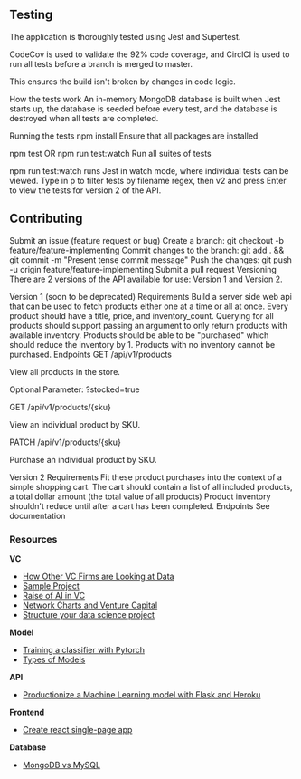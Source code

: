 ## **Testing**
The application is thoroughly tested using Jest and Supertest.

CodeCov is used to validate the 92% code coverage, and CirclCI is used to run all tests before a branch is merged to master.

This ensures the build isn't broken by changes in code logic.

How the tests work
An in-memory MongoDB database is built when Jest starts up, the database is seeded before every test, and the database is destroyed when all tests are completed.

Running the tests
npm install
Ensure that all packages are installed

npm test OR npm run test:watch
Run all suites of tests

npm run test:watch runs Jest in watch mode, where individual tests can be viewed. Type in p to filter tests by filename regex, then v2 and press Enter to view the tests for version 2 of the API.


## **Contributing**
Submit an issue (feature request or bug)
Create a branch: git checkout -b feature/feature-implementing
Commit changes to the branch: git add . && git commit -m "Present tense commit message"
Push the changes: git push -u origin feature/feature-implementing
Submit a pull request
Versioning
There are 2 versions of the API available for use: Version 1 and Version 2.

Version 1 (soon to be deprecated)
Requirements
Build a server side web api that can be used to fetch products either one at a time or all at once.
Every product should have a title, price, and inventory_count.
Querying for all products should support passing an argument to only return products with available inventory.
Products should be able to be "purchased" which should reduce the inventory by 1.
Products with no inventory cannot be purchased.
Endpoints
GET /api/v1/products

View all products in the store.

Optional Parameter: ?stocked=true

GET /api/v1/products/{sku}

View an individual product by SKU.

PATCH /api/v1/products/{sku}

Purchase an individual product by SKU.

Version 2
Requirements
Fit these product purchases into the context of a simple shopping cart.
The cart should contain a list of all included products, a total dollar amount (the total value of all products)
Product inventory shouldn't reduce until after a cart has been completed.
Endpoints
See documentation

### **Resources**
**VC**
- [How Other VC Firms are Looking at Data](https://medium.com/hackernoon/winning-by-eating-their-own-dogs-food-83-venture-capital-firms-using-data-ai-proprietary-da92b81b85ef)
- [Sample Project](https://github.com/PlayingNumbers/ds_salary_proj)
- [Raise of AI in VC](https://outsideinsight.com/insights/the-growing-focus-on-artificial-intelligence-in-venture-capital/)
- [Network Charts and Venture Capital](https://towardsdatascience.com/data-science-in-venture-capital-8c13ec0c8458)
- [Structure your data science project](https://www.youtube.com/watch?v=MpF9HENQjDo)

**Model**
- [Training a classifier with Pytorch](https://www.kaggle.com/danieldagnino/training-a-classifier-with-pytorch)
- [Types of Models](https://www.logianalytics.com/predictive-analytics/predictive-algorithms-and-models/)

**API**
- [Productionize a Machine Learning model with Flask and Heroku](https://towardsdatascience.com/productionize-a-machine-learning-model-with-flask-and-heroku-8201260503d2)

**Frontend**
- [Create react single-page app](https://reactjs.org/docs/create-a-new-react-app.html)

**Database**
- [MongoDB vs MySQL](https://www.mongodb.com/compare/mongodb-mysql#:~:text=MySQL%20is%20a%20relational%20database,(SQL)%20for%20database%20access.&text=MongoDB%20is%20a%20NoSQL%20database,data%20as%20JSON%2Dlike%20documents)
